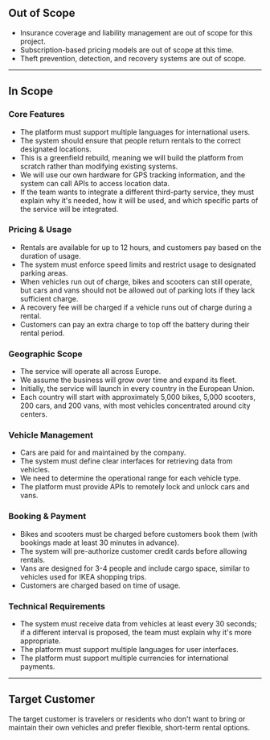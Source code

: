 ## **Out of Scope**

- Insurance coverage and liability management are out of scope for this project.
- Subscription-based pricing models are out of scope at this time.
- Theft prevention, detection, and recovery systems are out of scope.

---

## **In Scope**

### **Core Features**

- The platform must support multiple languages for international users.
- The system should ensure that people return rentals to the correct designated locations.
- This is a greenfield rebuild, meaning we will build the platform from scratch rather than modifying existing systems.
- We will use our own hardware for GPS tracking information, and the system can call APIs to access location data.
- If the team wants to integrate a different third-party service, they must explain why it's needed, how it will be used, and which specific parts of the service will be integrated.

### **Pricing & Usage**

- Rentals are available for up to 12 hours, and customers pay based on the duration of usage.
- The system must enforce speed limits and restrict usage to designated parking areas.
- When vehicles run out of charge, bikes and scooters can still operate, but cars and vans should not be allowed out of parking lots if they lack sufficient charge.
- A recovery fee will be charged if a vehicle runs out of charge during a rental.
- Customers can pay an extra charge to top off the battery during their rental period.

### **Geographic Scope**

- The service will operate all across Europe.
- We assume the business will grow over time and expand its fleet.
- Initially, the service will launch in every country in the European Union.
- Each country will start with approximately 5,000 bikes, 5,000 scooters, 200 cars, and 200 vans, with most vehicles concentrated around city centers.

### **Vehicle Management**

- Cars are paid for and maintained by the company.
- The system must define clear interfaces for retrieving data from vehicles.
- We need to determine the operational range for each vehicle type.
- The platform must provide APIs to remotely lock and unlock cars and vans.

### **Booking & Payment**

- Bikes and scooters must be charged before customers book them (with bookings made at least 30 minutes in advance).
- The system will pre-authorize customer credit cards before allowing rentals.
- Vans are designed for 3-4 people and include cargo space, similar to vehicles used for IKEA shopping trips.
- Customers are charged based on time of usage.

### **Technical Requirements**

- The system must receive data from vehicles at least every 30 seconds; if a different interval is proposed, the team must explain why it's more appropriate.
- The platform must support multiple languages for user interfaces.
- The platform must support multiple currencies for international payments.

---

## **Target Customer**

The target customer is travelers or residents who don't want to bring or maintain their own vehicles and prefer flexible, short-term rental options.
